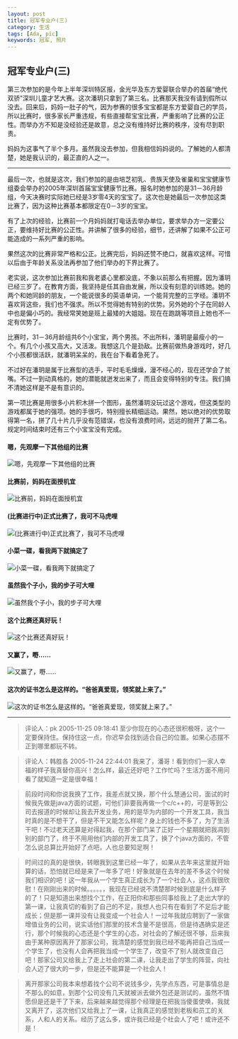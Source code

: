 ```yaml
---
layout: post
title: 冠军专业户(三)
category: 生活
tags: [Ada, pic]
keywords: 冠军, 照片
---
```


## 冠军专业户(三)

第三次参加的是今年上半年深圳特区报，金光华及东方爱婴联合举办的首届“绝代双骄”深圳儿童才艺大赛。这次潘玥只拿到了第三名。比赛那天我没有请到假所以没去。回来后，妈妈一肚子的气，因为参赛的很多宝宝都是东方爱婴自己的学员，所以比赛时，很多家长严重违规，有些直接帮宝宝比赛，严重影响了比赛的公正性。而举办方不知是没经验还是故意，总之没有维持好比赛的秩序，没有尽到职责。

妈妈为这事气了半个多月。虽然我没去参加，但我相信妈妈说的。了解她的人都清楚，她是我认识的，最正直的人之一。

---

最后一次，也就是这次，我们参加的是由培芝初乳、贵族天使及雀巢和宝宝健康节组委会举办的2005年深圳首届宝宝健康节比赛。报名时她参加的是31－36月龄组，今天决赛时实际她已经是3岁零4天的宝宝了。这次也是她最后一次参加这类比赛了，因为这种比赛基本都限定在0－3岁的宝宝。

有了上次的经验，比赛前一个月妈妈就打电话去举办单位，要求举办方一定要公正，要维持好比赛的公正性。并讲解了很多的经验，细节，还讲解了如果不公正可能造成的一系列严重的影响。

果然这次的比赛非常严格和公正。比赛完后，妈妈还赞不绝口，就喜欢这样。可惜以后由于年龄关系没法再参加了他们举办的下界比赛了。

老实说，这次参加比赛前我和我老婆心里都没底，不象以前那么有把握。因为潘玥已经三岁了。在教育方面，我坚持是任其自由发展，所以没有刻意的训练她。她的两个和她同龄的朋友，一个能说很多的英语单词，一个能背完整的三字经。潘玥不喜欢背这些，我们也不强求。所以不觉得她有特别的优势。另外她的个子在同龄人中也是偏小巧的。我经常笑她是班上最矮的大姐姐。现在在跑跳等项目上她也不一定有优势了。

比赛时，31－36月龄组共6个小宝宝，两个男孩。不出所料，潘玥是最瘦小的一个。有几个小孩又高大，又活泼。我想这几个是劲敌。比赛前做热身游戏时，好几个小孩都很活跃，就潘玥呆呆的，我在台下看着急死了。

不过好在潘玥是属于比赛型的选手，平时毛毛燥燥，漫不经心的，现在还学会了贫嘴。不过一到动真格的，她的潜能就迸发出来了，而且会变得特别的专注。我们搞不清她这样是不是有意识的。

第一项比赛是用很多小片积木拼一个图形，虽然潘玥没玩过这个游戏，但这类型的游戏都属于她的强项。她的手很巧，特别擅长精细运动。果然，她以绝对的优势取得第一名，拼了几十片几乎没有范错误，也没有浪费时间，远远的抛开了第二名。规定时间结束时还有三个小宝宝没有完成。

#### 嗯，先观摩一下其他组的比赛

![嗯，先观摩一下其他组的比赛](https://raw.githubusercontent.com/RockyPan/rockypan.github.com/master/asset/champion3_1.jpg)

#### 比赛前，妈妈在面授机宜

![比赛前，妈妈在面授机宜](https://raw.githubusercontent.com/RockyPan/rockypan.github.com/master/asset/champion3_2.jpg)

#### (比赛进行中)正式比赛了，我可不马虎哩

![(比赛进行中)正式比赛了，我可不马虎哩](https://raw.githubusercontent.com/RockyPan/rockypan.github.com/master/asset/champion3_3.jpg)

#### 小菜一碟，看我两下就搞定了

![小菜一碟，看我两下就搞定了](https://raw.githubusercontent.com/RockyPan/rockypan.github.com/master/asset/champion3_4.jpg)

#### 虽然我个子小，我的步子可大哩

![虽然我个子小，我的步子可大哩](https://raw.githubusercontent.com/RockyPan/rockypan.github.com/master/asset/champion3_5.jpg)

#### 这个比赛还真好玩！

![这个比赛还真好玩！](https://raw.githubusercontent.com/RockyPan/rockypan.github.com/master/asset/champion3_6.jpg)

#### 又赢了，嘢……

![又赢了，嘢……](https://raw.githubusercontent.com/RockyPan/rockypan.github.com/master/asset/champion3_7.jpg)

#### 这次的证书怎么是这样的。“爸爸真爱现，领奖就上来了。”

![这次的证书怎么是这样的。“爸爸真爱现，领奖就上来了。”](https://raw.githubusercontent.com/RockyPan/rockypan.github.com/master/asset/champion3_8.jpg)

----

> 评论人：pk 2005-11-25 09:18:41 至少你现在的心态还很积极呀，这个一定要保持住。保持住这一点，你迟早会找到适合自己的位置。如果心态摆不正到哪里都玩不转。

> 评论人：韩胜各 2005-11-24 22:44:01 我来了，潘哥！看到你们一家人幸福的样子我真替你高兴！怎么样，最近还好吧？工作忙吗？生活方面不用问看了就知道一定是很幸福！

> 前段时间和你说我换了工作，我差点就又换，那个什么慧通公司，面试的时候我先做是java方面的试题，可他们非要我再做一个c/c++的，可是等到公司去报道的时候却让我去开发业务，用的是华为内部的一个开发工具，我当时真的是不想干了，但是不干又能怎么样呢？身上的钱也不多了，为了生活干吧！不过老天还算是对得起我，在那个部门呆了正好一个星期就把我凋到别的部门了，终于不用用他们内部的开发工具了，换了个java方面的，不管怎么说总算比开始好了点吧，人也总要知足啊！

> 时间过的真的是很快，转眼我到这里已经一年了，如果从去年来这里就开始算的话，恐怕就已经是来了一年多了吧！好象就是在去年的差不多这个时候我们相识的吧！这一年我从一个学生真正成长为了一个社会人，这点我很欣慰！在刚刚出来的时候。。。。。，我现在已经说不清楚那时候到底是什么样子的了！只是知道出来想找个工作，在正阳你和那些同事给我上了走出大学的第一课，让我真切的看到了自己的不足，我想人也只有在看到了不足后才能成长；但是那一课并没有让我变成一个社会人！一过年我就应聘到了一家做增值业务的公司，说实话他们那里的技术含量不是很高，但是待遇确实是还行，那个时候我的心态还是个学生的心态，对社会的了解还很不够，后来我由于某种原因离开了那家公司，我清楚的感觉到我已经不能再把自己当成一个学生了，也没有人会再把我当成一个学生了，改变不了别人就改变自己吧！那家公司又给我上了走上社会的第二课，让我走出了学生的阵营，向社会人迈了很大的一步，但是还不能算是一个社会人！

> 离开那家公司我本来想着找个公司不说钱多少，先学点东西，可是事情总是不那么的如意，到那个公司没有几天就被派去做外包还是测试的，虽然不情愿但是还是干了下来，后来越来越觉得那个经理是在把我当傻蛋使唤，我就又离开了，这次他们又给我上了一课，让我真正的感觉到老板和员工的关系，人和人的关系。经历了这么多，或许我已经是个社会人了吧！或许还不是！

